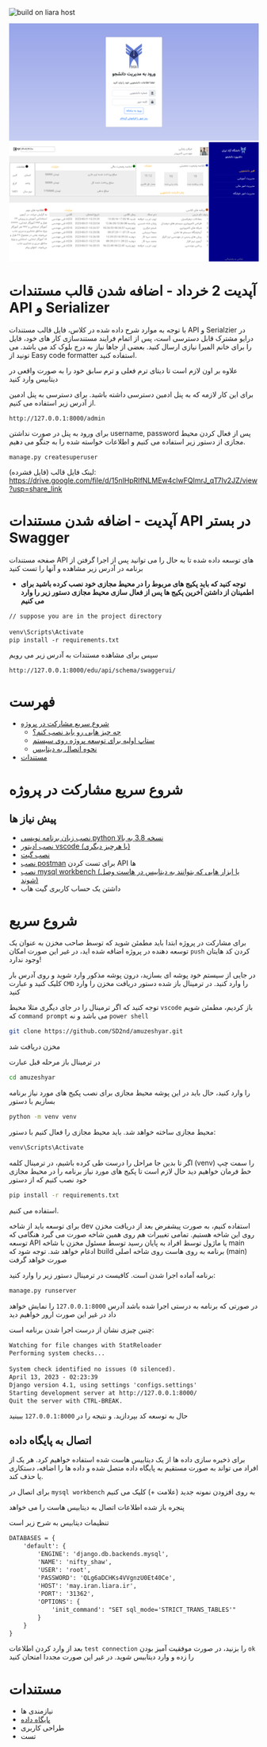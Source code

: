 ![build on liara host](https://github.com/SD2nd/amuzeshyar/actions/workflows/liara.yaml/badge.svg)

<div dir=”rtl”>
  
 ![login](https://raw.githubusercontent.com/SD2nd/amuzeshyar/ee59114a79b6630f52e3c1f3fa791a5098def404/docs/Screenshot%202023-05-31%20at%2017-48-42%20%D9%88%D8%B1%D9%88%D8%AF%20%D9%85%D8%AF%DB%8C%D8%B1%DB%8C%D8%AA%20%D8%AF%D8%A7%D9%86%D8%B4%D8%AC%D9%88.png)
  ![panel](https://raw.githubusercontent.com/SD2nd/amuzeshyar/ee59114a79b6630f52e3c1f3fa791a5098def404/docs/Screenshot%202023-05-31%20at%2017-48-55%20home%20page.png)
  
#  آپدیت 2 خرداد - اضافه شدن قالب مستندات API و Serializer
  
  با توجه به موارد شرح داده شده در کلاس، فایل قالب مستندات API و Serialzier در درایو مشترک قابل دسترسی است، پس از اتمام فرایند مستندسازی کار های خود، فایل را برای خانم المیرا نیازی ارسال کنید.
  بعضی از جاها نیاز به درج بلوک کد می باشد. می تونید از Easy code formatter استفاده کنید. 
 
  علاوه بر اون لازم است تا دیتای ترم فعلی و ترم سابق خود را به صورت واقعی در دیتابیس وارد کنید
  
  برای این کار لازمه که به پنل ادمین دسترسی داشته باشید. برای دسترسی به پنل ادمین از آدرس زیر استفاده می کنیم. 
  ```
http://127.0.0.1:8000/admin
```
  برای ورود به پنل در صورت نداشتن username, password پس از فعال کردن محیط مجازی از دستور زیر استفاده می کنیم و اطلاعات خواسته شده را به جنگو می دهیم.
  ```
manage.py createsuperuser
```
  
  
  لینک فایل قالب (فایل فشرده): https://drive.google.com/file/d/15nlHpRIfNLMEw4clwFQImrJ_qT7lv2JZ/view?usp=share_link
# آپدیت - اضافه شدن مستندات API در بستر Swagger
صفحه مستندات API های توسعه داده شده تا به حال را می توانید پس از اجرا گرفتن از برنامه در آدرس زیر مشاهده و آنها را تست کنید

- **توجه کنید که باید پکیج های مربوط را در محیط مجازی خود نصب کرده باشید برای اطمینان از داشتن آخرین پکیج ها پس از فعال سازی محیط مجازی دستور زیر را وارد می کنیم**


```
// suppose you are in the project directory 

venv\Scripts\Activate
pip install -r requirements.txt
```
سپس برای مشاهده مستندات به آدرس زیر می رویم
```
http://127.0.0.1:8000/edu/api/schema/swaggerui/
```

# فهرست
- [شروع سریع مشارکت در پروژه](#شروع-سریع-مشارکت-در-پروژه)
  - [چه چیز هایی رو باید نصب کنم؟](#پیش-نیاز-ها)
  - [ستاپ اولیه برای توسعه پروژه روی سیستم](#شروع-سریع)
  - [نحوه اتصال به دیتابیس](#اتصال-به-پایگاه-داده)
- [مستندات](#مستندات)
  
# شروع سریع مشارکت در پروژه

## پیش نیاز ها

- [نصب زبان برنامه نویسی python نسخه 3.8 به بالا](https://www.python.org/downloads/)
- [نصب ادیتور vscode (یا هرچیز دیگری)](https://code.visualstudio.com/)
- [نصب گیت ](https://git-scm.com/downloads)
- [نصب postman](https://www.postman.com/) برای تست کردن API ها
- [نصب mysql workbench (یا ابزار هایی که بتوانند به دیتابیس در هاست وصل شوند)](https://dev.mysql.com/downloads/workbench/)
- داشتن یک حساب کاربری گیت هاب

# شروع سریع
برای مشارکت در پروژه ابتدا باید مطمئن شوید که توسط صاحب مخزن به عنوان یک توسعه دهنده در پروژه اضافه شده اید، در غیر این صورت امکان `push` کردن کد هایتان وجود ندارد!

در جایی از سیستم خود پوشه ای بسازید، درون پوشه مذکور وارد شوید و روی آدرس بار کلیک کنید و عبارت `CMD`  را وارد کنید. در ترمینال باز شده دستور دریافت مخزن را وارد کنید
  
  توجه کنید که اگر ترمینال را در جای دیگری مثلا محیط `vscode` باز کردیم، مطمئن شویم که `command prompt`  می باشد و نه `power shell`

```BASH
git clone https://github.com/SD2nd/amuzeshyar.git
```

مخزن دریافت شد

در ترمینال باز مرحله قبل عبارت
```BASH
cd amuzeshyar
```

را وارد کنید، حال باید در این پوشه محیط مجازی برای نصب پکیج های مورد نیاز برنامه بسازیم 
با دستور 

```BASH
python -m venv venv
```

محیط مجازی ساخته خواهد شد. باید محیط مجازی را فعال کنیم با دستور: 

```BASH
venv\Scripts\Activate
```

اگر تا بدین جا مراحل را درست طی کرده باشیم، در ترمینال کلمه (venv) را سمت چپ خط فرمان خواهیم دید
حال لازم است تا پکیج های مورد نیاز برنامه را در محیط مجازی خود نصب کنیم که از دستور 

```BASH
pip install -r requirements.txt
```
استفاده می کنیم.

برای توسعه باید از شاخه dev استفاده کنیم، به صورت پیشفرض بعد از دریافت مخزن روی این شاخه هستیم. تمامی تغییرات هم روی همین شاخه صورت می گیرد هنگامی که توسعه API یا ماژول توسط افراد به پایان رسید توسط مسئول مخزن با شاخه main ادغام خواهد شد. 
توجه شود که build برنامه به روی هاست روی شاخه اصلی (main) صورت خواهد گرفت

برنامه آماده اجرا شدن است. کافیست در ترمینال دستور زیر را وارد کنید:

```BASH
manage.py runserver
```
در صورتی که برنامه به درستی اجرا شده باشد آدرس `127.0.0.1:8000` را نمایش خواهد داد در غیر این صورت ارور خواهیم دید

چنین چیزی نشان از درست اجرا شدن برنامه است: 

```
Watching for file changes with StatReloader
Performing system checks...

System check identified no issues (0 silenced).
April 13, 2023 - 02:23:39
Django version 4.1, using settings 'configs.settings'
Starting development server at http://127.0.0.1:8000/
Quit the server with CTRL-BREAK.

```
حال به توسعه کد بپردازید. و نتیجه را در `127.0.0.1:8000` ببینید

## اتصال به پایگاه داده

برای ذخیره سازی داده ها از یک دیتابیس هاست شده استفاده خواهیم کرد.
هر یک از افراد می تواند به صورت مستقیم به پایگاه داده متصل شده و داده ها را اضافه، دستکاری یا حذف کند. 

برای اتصال در `mysql workbench` به روی افزودن نمونه جدید (علامت +) کلیک می کنیم 

پنجره باز شده اطلاعات اتصال به دیتابیس هاست را می خواهد 

تنظیمات دیتابیس به شرح زیر است
``` 
DATABASES = {
    'default': {
        'ENGINE': 'django.db.backends.mysql',
        'NAME': 'nifty_shaw',
        'USER': 'root',  
        'PASSWORD': 'QLg6aDCHKs4VVgnzU0Et40Ce',  
        'HOST': 'may.iran.liara.ir',  
        'PORT': '31362',  
        'OPTIONS': {  
            'init_command': "SET sql_mode='STRICT_TRANS_TABLES'"  
        }  
    }
}
```

بعد از وارد کردن اطلاعات `test connection` را بزنید، در صورت موفقیت آمیز بودن `ok` را زده و وارد دیتابیس شوید.
در غیر این صورت مجددا امتحان کنید



# مستندات
- نیازمندی ها
- [پایگاه داده](https://daway0.github.io/)
- طراحی کاربری
- تست
</div>
